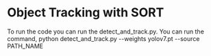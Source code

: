 # Object Tracking with SORT

To run the code you can run the detect_and_track.py. You can run the command, python detect_and_track.py --weights yolov7.pt --source PATH_NAME

